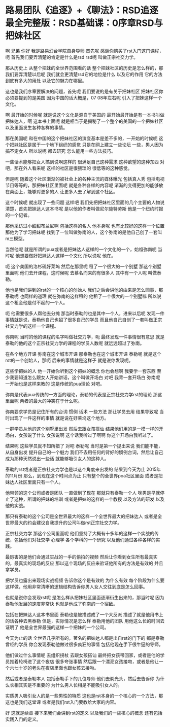 # 路易团队《追逐》+《聊法》：RSD追逐最全完整版：RSD基础课：0序章RSD与把妹社区

啊 兄弟 你好 我是路易幻台学院自身导师 首先呢 感谢你购买了rst入门这门课程，呃 首先我们要弄清楚的肯定是什么是rsd rsd呢 叫做正宗社交力学。

那从历史上 从整个把妹的全世界范围看的话 整个把妹社区的历史是怎么样的，那我们要弄清楚以后呢 我们就会更清楚rsd它的地位是什么 以及它的作用 它的方法到底有多大的用处 以及它的魅力在哪里。

这也是我们序章要解决的问题，首先呢 我们要说的是有关于把妹社区 把妹社区你必须要提到的是美国 因为中国的话大概是，07 08年左右呢 引入了把妹这样一个文化。

啊 最开始的时候呢 就是说这个文化是源自于美国的 最开始最开始是有一本书叫做把妹达人，啊 这本书上面呢 就是相当于是揭秘了一个整个的美国的一个把妹社区 以及里面发生各种各样的事情。

那在美国呢 和在中国的这个把妹社区的演变基本是差不多的，一开始的时候呢 这个把妹社区是属于一个地下组织的感觉 只是在网上建立一些论坛 一些，男人因为搞不定女人 所以说呢 都去研究 怎么能用一些方法技巧。

一些话术能够把女人搞到说啊这样的 很满足自己这种需求 这种欲望的这种东西 对吧，那在外人看来呢 这样的社区是很猥琐的 很低等的这种感觉。

但是呢 随着这个社区渐渐的被社会上的各种主流的媒体曝光 包括真人秀 包括电视节目等等的，那把妹社区里面呢 就是各种各样的内容呢 渐渐的变得更加的能够放在桌面上，能够对更多的人 让更多人去了解到这个社区。

这个时候呢 就出现了一些问题 这样吧 我们先把把妹社区里面的几个主要的人物说清楚，首先把妹达人这本书呢 是以他的作者叫做尼尔施特劳斯 他是一个纽约时报的一个记者。

那他采访过小甜甜布兰尼啊 包括这样的名人 他本身呢 也有比较好的这样一个位置 那他为了学习把妹呢 找到了一位叫做弥南的人，这个弥南的是他自己创了一套叫m三模型。

当然他呢 就是所谓的pua或者是把妹达人这样的一个文化的一个，始祖弥南呢 当时呢 他想要做好把妹达人这样一个文化 所以说呢 他在。

呃 这个美国的洛杉矶好莱坞 然后在那里呢 租了一个很大的一个别墅 那这个别墅里面呢 他们去开课程，这时候呢 去慕名而来的有很多人 其中有一个人呢 叫做泰勒。

他也是我们讲到的rst的一个核心的创始人 我们之后会讲他的由来是怎么回事，那泰勒呢 也同样的道理 就在弥南的这样租的 他租了一个很大的一个别墅嘛 所以说这个租金他是付不起的一个人。

呃 他需要很多人帮他去分摊 那当时泰勒的也是其中一个人，进来以后呢 发现一件事情就是说，泰勒他自己也招了很多自己的学员 而且他自己自创了一套叫做正宗社交力学的这样一个课程。

弥南呢 当时的他的课程的名字叫做社交力学，呃 最终发现一件事情很有意思 就是泰勒的他的这个正宗社交力学的课程的学员人数呢 就远远超过了弥南。

在各个地方开课 弥南在这个城市开课 那泰勒也在这个城市开课 泰勒呢 就是这个rst的一个创始人，那呃 后来的事情就是这样子 就是说你发现呢。

这些学把妹的人 他一开始你听到这个把妹的概念 你也会想啊 我要学一套东西 至少我要知道怎么跟女人开始讲话，这个叫做开场白 对吧 我背一套开场白 弥南呢 一开始也是这样来教的 这是传统的pua理论 对吧。

弥南是代表pua传统的一方面的理论，泰勒的代表是正宗社交力学rst的理论 那这里面呢 两者的最大的冲突在于什么呢。

弥南要求学员是记住所有的台词 惯例 话术 一些方法 那让学员去用 结果导致呢 当时出现了一件这样的事情 就是说在好莱坞这个地方。

一群学员从他的这个别墅里出发 然后去跟女孩搭讪 结果他们用的是一模一样的开场白，女孩说了什么 女孩说啊 这个话我听过了啊啊 你这个开场白我听过了。

结果呢 这些学员就不知所措了 对吧 泰勒呢 当时是第一个提出来说 我们能不能，从自身出发 提升自己的一个魅力 我们不去用任何的背好的惯例台词，然后让自己成为那种天然说出一些话 就能够吸引女人的这种人。

泰勒的rst或者是正宗社交力学也是以这个角度来出发的 结果到今天为止 2015年的11月份 那么，到现在这个时间点为止 只有整个的全世界poa社区里面 或者是把妹达人社区里面只有一个人。

他带领的这个公司或者是团队 一直做到了现在 那就只有泰勒一个人 咪男是早就停止了这种，所谓的把妹的培训 或者是把妹的这样的一个教授 以及方法的研发 以及他的实战。

那只有泰勒的这个公司是全世界最大的这样一个全世界最大的把妹达人 或者是全世界最大的约会建议自我提升的公司叫做rst正宗社交力学。

正宗社交力学 那这个公司里面呢 他们坚持了大概有十多年的这样一个实战的传统，包括他们对社交学 心理学 各个学科的一个研究 以及他们通过各种各样的实践。

最厉害的是他们会通过实战的一手的偷拍的视频 然后让你看到女生所有最真实的，最真实的现场的反应 那以这个现场的反应来验证他所有的方法是有效的 并且拿学员。

把学员也露出来现场实战视频 告诉你这个是有效的 为什么有效 每个阶段为什么要这样做，他用非常清晰的逻辑结构告诉你男人女人交往到底是怎么回事。

也就是说你会发现rst呢 是怎么样从把妹社区里面逐渐衍生出来的，那当时呢 因为泰勒他发展的速度非常快 也就是他成了弥南的一个宿敌。

包括在把妹达人这本书里面 泰勒也是被描述成了一个大反派 描述了就是他用书上的话各种去黑泰勒 但是，实际情况是怎么样 泰勒用他的团队 用他这么长的时间去证明了 他是全世界最强的这样一个把妹的一个公司。

今天为止的话 全世界几乎所有的，著名的把妹达人都是出自rst的门下的 都是泰勒曾经的学员 你会发现泰勒他做过很多疯狂的事情 包括他现在手下很牛逼的导师。

他们做过什么事情呢 去组织拐杖 去跟女孩搭讪 最终把女孩带回家，或者是他的学员推着轮椅进了这个夜店 很多夸张事情 然后跟一个漂亮女孩接吻，或者是他让一个六七十岁的老头在夜店里面也跟女孩去接吻。

然后或者是泰勒本人 包括泰勒手下的几位导师 他们去剃光头，然后去告诉你 为什么长相其实是不重要的 为什么男人长相是不能吸引女人的。

实质男人吸引女人的是一些男性的特质 这也是rst本身的一个核心的一个方法，那这也是我们这堂课 或者是我们rst入门要教给大家的内容。

好 这就是续章 接下来我们会讲到rst的定义 以及我们的一些核心的概念 还有包括实践入门的定义。